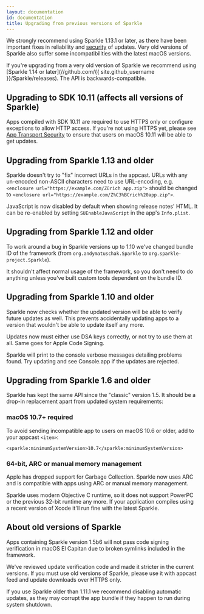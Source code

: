 ```yaml
---
layout: documentation
id: documentation
title: Upgrading from previous versions of Sparkle
---
```


We strongly recommend using Sparkle 1.13.1 or later, as there have been important fixes in reliability and [security](/documentation/security) of updates. Very old versions of Sparkle also suffer some incompatibilities with the latest macOS versions.

If you're upgrading from a very old version of Sparkle we recommend using [Sparkle 1.14 or later](//github.com/{{ site.github_username }}/Sparkle/releases). The API is backwards-compatible.

## Upgrading to SDK 10.11 (affects all versions of Sparkle)

Apps compiled with SDK 10.11 are required to use HTTPS only or configure exceptions to allow HTTP access. If you're not using HTTPS yet, please see [App Transport Security](/documentation/app-transport-security/) to ensure that users on macOS 10.11 will be able to get updates.

## Upgrading from Sparkle 1.13 and older

Sparkle doesn't try to "fix" incorrect URLs in the appcast. URLs with any un-encoded non-ASCII characters need to use URL-encoding, e.g. `<enclosure url="https://example.com/Zürich app.zip">` should be changed to `<enclosure url="https://example.com/Z%C3%BCrich%20app.zip">`.

JavaScript is now disabled by default when showing release notes' HTML. It can be re-enabled by setting `SUEnableJavaScript` in the app's `Info.plist`.

## Upgrading from Sparkle 1.12 and older

To work around a bug in Sparkle versions up to 1.10 we've changed bundle ID of the framework (from `org.andymatuschak.Sparkle` to `org.sparkle-project.Sparkle`).

It shouldn't affect normal usage of the framework, so you don't need to do anything unless you've built custom tools dependent on the bundle ID.

## Upgrading from Sparkle 1.10 and older

Sparkle now checks whether the updated version will be able to verify future updates as well. This prevents accidentally updating apps to a version that wouldn't be able to update itself any more.

Updates now must either use DSA keys correctly, or not try to use them at all. Same goes for Apple Code Signing.

Sparkle will print to the console verbose messages detailing problems found. Try updating and see Console.app if the updates are rejected.

## Upgrading from Sparkle 1.6 and older

Sparkle has kept the same API since the "classic" version 1.5. It should be a drop-in replacement apart from updated system requirements:

### macOS 10.7+ required

To avoid sending incompatible app to users on macOS 10.6 or older, add to your appcast `<item>`:

    <sparkle:minimumSystemVersion>10.7</sparkle:minimumSystemVersion>

### 64-bit, ARC or manual memory management

Apple has dropped support for Garbage Collection. Sparkle now uses ARC and is compatible with apps using ARC or manual memory management.

Sparkle uses modern Objective C runtime, so it does not support PowerPC or the previous 32-bit runtime any more. If your application compiles using a recent version of Xcode it'll run fine with the latest Sparkle.

## About old versions of Sparkle

Apps containing Sparkle version 1.5b6 will not pass code signing verification in macOS El Capitan due to broken symlinks included in the framework.

We've reviewed update verification code and made it stricter in the current versions. If you must use old versions of Sparkle, please use it with appcast feed and update downloads over HTTPS only.

If you use Sparkle older than 1.11.1 we recommend disabling automatic updates, as they may corrupt the app bundle if they happen to run during system shutdown.
